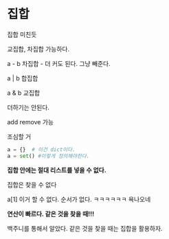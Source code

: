 # 집합

집합 미친듯

교집합, 차집합 가능하다. 

a - b 차집합   - 더 커도 된다. 그냥 빼준다.

a | b 합집합

a & b 교집합

더하기는 안된다.

add remove 가능

조심할 거 

```python
a = {}  # 이건 dict이다.
a = set() #이렇게 정의해야한다.
```

**집합 안에는 절대 리스트를 넣을 수 없다.**

집합은 찾을 수 없다

a[1] 이거 할 수 없다. 순서가 없다. ㅋㅋㅋㅋㅋㅋ 욕나오네

**연산이 빠르다. 같은 것을 찾을 때!!!**

백주니를 통해서 알았다. 같은 것을 찾을 때는 집합을 활용하자.
